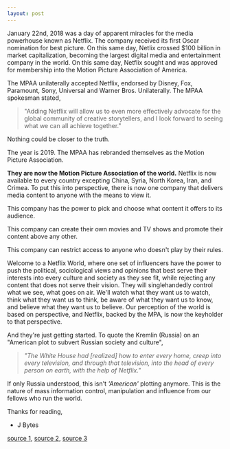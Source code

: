 ```yaml
---
layout: post
---
```


January 22nd, 2018
was a day of apparent miracles for the media powerhouse known as Netflix. The company received its first Oscar nomination for best picture. On this same day, Netlix crossed $100 billion in market capitalization, becoming the largest digital media and entertainment company in the world. On this same day, Netflix sought and was approved for membership into the Motion Picture Association of America.

The MPAA unilaterally accepted Netflix, endorsed by Disney, Fox, Paramount, Sony, Universal and Warner Bros. Unilaterally. The MPAA spokesman stated,
> "Adding Netflix will allow us to even more effectively advocate for the global community of creative storytellers, and I look forward to seeing what we can all achieve together."

Nothing could be closer to the truth.

The year is 2019. The MPAA has rebranded themselves as the Motion Picture Association.

__They are now the Motion Picture Association of the world.__ Netflix is now available to every country excepting China, Syria, North Korea, Iran, and Crimea. To put this into perspective, there is now one company that delivers media content to anyone with the means to view it.

This company has the power to pick and choose what content it offers to its audience.

This company can create their own movies and TV shows and promote their content above any other.

This company can restrict access to anyone who doesn't play by their rules.

Welcome to a Netflix World, where one set of influencers have the power to push the political, sociological views and opinions that best serve their interests into every culture and society as they see fit, while rejecting any content that does not serve their vision. They will singlehandedly control what we see, what goes on air. We'll watch what they want us to watch, think what they want us to think, be aware of what they want us to know, and believe what they want us to believe. Our perception of the world is based on perspective, and Netflix, backed by the MPA, is now the keyholder to that perspective.

And they're just getting started.
To quote the Kremlin (Russia) on an "American plot to subvert Russian society and culture",
> _"The White House had [realized] how to enter every home, creep into every television, and through that television, into the head of every person on earth, with the help of Netflix."_

If only Russia understood, this isn't _'American'_ plotting anymore. This is the nature of mass information control, manipulation and influence from our fellows who run the world.

Thanks for reading,

- J Bytes


[source 1](https://www.hollywoodreporter.com/news/netflix-advanced-talks-join-mpaa-1177926), [source 2](https://www.cnbc.com/2018/01/22/netflix-earnings-q4-2017.html), [source 3](https://www.thetimes.co.uk/article/netflix-is-just-a-cia-plot-says-kremlin-w879zxw3c)
